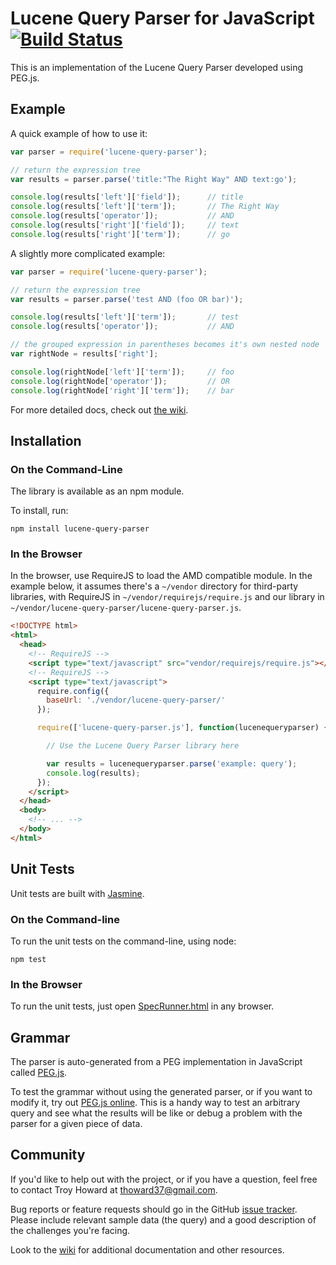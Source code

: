 # Lucene Query Parser for JavaScript [![Build Status](https://travis-ci.org/thoward/lucene-query-parser.js.svg?branch=master)](https://travis-ci.org/thoward/lucene-query-parser.js)

This is an implementation of the Lucene Query Parser developed using PEG.js.

## Example

A quick example of how to use it:

```javascript
var parser = require('lucene-query-parser');

// return the expression tree
var results = parser.parse('title:"The Right Way" AND text:go');

console.log(results['left']['field']);      // title
console.log(results['left']['term']);       // The Right Way
console.log(results['operator']);           // AND
console.log(results['right']['field']);     // text
console.log(results['right']['term']);      // go
```

A slightly more complicated example:

```javascript
var parser = require('lucene-query-parser');

// return the expression tree
var results = parser.parse('test AND (foo OR bar)');

console.log(results['left']['term']);       // test
console.log(results['operator']);           // AND

// the grouped expression in parentheses becomes it's own nested node
var rightNode = results['right'];

console.log(rightNode['left']['term']);     // foo
console.log(rightNode['operator']);         // OR
console.log(rightNode['right']['term']);    // bar
```

For more detailed docs, check out [the wiki](https://github.com/thoward/lucene-query-parser.js/wiki).

## Installation

### On the Command-Line

The library is available as an npm module.

To install, run:

```
npm install lucene-query-parser
```

### In the Browser

In the browser, use RequireJS to load the AMD compatible module. In the example below, it assumes there's a `~/vendor` directory for third-party libraries, with RequireJS in `~/vendor/requirejs/require.js` and our library in `~/vendor/lucene-query-parser/lucene-query-parser.js`.

```html
<!DOCTYPE html>
<html>
  <head>
    <!-- RequireJS -->
    <script type="text/javascript" src="vendor/requirejs/require.js"></script>
    <!-- RequireJS -->
    <script type="text/javascript">
      require.config({
        baseUrl: './vendor/lucene-query-parser/'
      });

      require(['lucene-query-parser.js'], function(lucenequeryparser) {

        // Use the Lucene Query Parser library here

        var results = lucenequeryparser.parse('example: query');
        console.log(results);
      });
    </script>
  </head>
  <body>
    <!-- ... -->
  </body>
</html>
```

## Unit Tests

Unit tests are built with [Jasmine](http://pivotal.github.com/jasmine/).

### On the Command-line

To run the unit tests on the command-line, using node:

```
npm test
```

### In the Browser

To run the unit tests, just open [SpecRunner.html](https://rawgithub.com/thoward/lucene-query-parser.js/master/spec/SpecRunner.html) in any browser.


## Grammar

The parser is auto-generated from a PEG implementation in JavaScript called [PEG.js](http://pegjs.majda.cz/).

To test the grammar without using the generated parser, or if you want to modify it, try out [PEG.js online](http://pegjs.majda.cz/online>). This is a handy way to test an arbitrary query and see what the results will be like or debug a problem with the parser for a given piece of data.


## Community

If you'd like to help out with the project, or if you have a question, feel free to contact Troy Howard at thoward37@gmail.com.

Bug reports or feature requests should go in the GitHub [issue tracker](https://github.com/thoward/lucene-query-parser.js/issues). Please include relevant sample data (the query) and a good description of the challenges you're facing.

Look to the [wiki](https://github.com/thoward/lucene-query-parser.js/wiki) for additional documentation and other resources.
